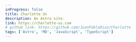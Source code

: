 ```yaml
---
inProgress: false
title: Charlotte Us
description: An Astro site.
link: https://charlotte-us.com
# github_link: https://github.com/JuanPabloDiaz/Charlotte
tags: ['Astro', 'MD', 'JavaScript', 'TypeScript']
---
```

